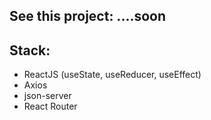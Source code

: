 ## See this project: ....soon

## Stack:
- ReactJS (useState, useReducer, useEffect)
- Axios 
- json-server 
- React Router 
